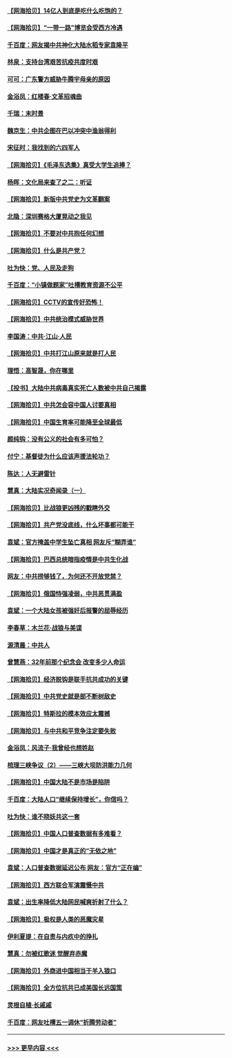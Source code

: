 #### [【网海拾贝】14亿人到底是吃什么吃饱的？](../pages/nsc993/n12974125.md?t=05260104) 
#### [【网海拾贝】“一带一路”博览会受西方冷遇](../pages/nsc993/n12971787.md?t=05260104) 
#### [千百度：网友揭中共神化大陆水稻专家袁隆平](../pages/nsc993/n12971733.md?t=05260104) 
#### [林泉：支持台湾艰苦抗疫共度时艰](../pages/nsc993/n12971350.md?t=05260104) 
#### [可可：广东警方威胁牛腾宇母亲的原因](../pages/nsc993/n12971100.md?t=05260104) 
#### [金浴凤：红楼春·文革招魂曲](../pages/nsc993/n12970354.md?t=05260104) 
#### [千瑞：末时景](../pages/nsc993/n12970337.md?t=05260104) 
#### [魏京生：中共企图在巴以冲突中渔翁得利](../pages/nsc993/n12970286.md?t=05260104) 
#### [宋征时：我找到的六四军人](../pages/nsc993/n12970213.md?t=05260104) 
#### [【网海拾贝】《毛泽东选集》真受大学生追捧？](../pages/nsc993/n12968779.md?t=05260104) 
#### [杨晖：文化局来查了之二：听证](../pages/nsc993/n12966528.md?t=05260104) 
#### [【网海拾贝】新版中共党史为文革翻案](../pages/nsc993/n12967526.md?t=05260104) 
#### [北隐：深圳赛格大厦晃动之我见](../pages/nsc993/n12967393.md?t=05260104) 
#### [【网海拾贝】不要对中共抱任何幻想](../pages/nsc993/n12965222.md?t=05260104) 
#### [【网海拾贝】什么是共产党？](../pages/nsc993/n12962781.md?t=05260104) 
#### [吐为快：党、人民及走狗](../pages/nsc993/n12962747.md?t=05260104) 
#### [千百度：“小镇做题家”吐槽教育资源不公平](../pages/nsc993/n12962705.md?t=05260104) 
#### [【网海拾贝】CCTV的宣传好恐怖！](../pages/nsc993/n12959984.md?t=05260104) 
#### [【网海拾贝】中共统治模式威胁世界](../pages/nsc993/n12957622.md?t=05260104) 
#### [李国涛：中共‧江山‧人民](../pages/nsc993/n12957502.md?t=05260104) 
#### [【网海拾贝】中共打江山原来就是打人民](../pages/nsc993/n12954345.md?t=05260104) 
#### [理悟：高智晟，你在哪里](../pages/nsc993/n12953115.md?t=05260104) 
#### [【投书】大陆中共病毒真实死亡人数被中共自己揭露](../pages/nsc993/n12953050.md?t=05260104) 
#### [【网海拾贝】中共怎会容中国人讨要真相](../pages/nsc993/n12952161.md?t=05260104) 
#### [【网海拾贝】中国生育率可能降至全球最低](../pages/nsc993/n12948793.md?t=05260104) 
#### [颜纯钩：没有公义的社会有多可怕？](../pages/nsc993/n12947626.md?t=05260104) 
#### [付宁：基督徒为什么应该声援法轮功？](../pages/nsc993/n12947233.md?t=05260104) 
#### [陈达：人无避雷针](../pages/nsc993/n12947098.md?t=05260104) 
#### [慧真：大陆实况奇闻录（一）](../pages/nsc993/n12945811.md?t=05260104) 
#### [【网海拾贝】比战狼更凶残的戳瞎外交](../pages/nsc993/n12945717.md?t=05260104) 
#### [【网海拾贝】共产党没底线，什么坏事都可能干](../pages/nsc993/n12942090.md?t=05260104) 
#### [袁斌：官方掩盖中学生坠亡真相 网友斥“糊弄谁”](../pages/nsc993/n12942029.md?t=05260104) 
#### [【网海拾贝】巴西总统暗指疫情是中共生化战](../pages/nsc993/n12938999.md?t=05260104) 
#### [网友：中共捞够钱了，为何还不开放党禁？](../pages/nsc993/n12938952.md?t=05260104) 
#### [【网海拾贝】俄国恃强凌弱，中共恶贯满盈](../pages/nsc993/n12936626.md?t=05260104) 
#### [袁斌：一个大陆女孩被强奸后报警的屈辱经历](../pages/nsc993/n12936547.md?t=05260104) 
#### [李春草：木兰花·战狼与美谍](../pages/nsc993/n12935995.md?t=05260104) 
#### [源清晨：中共人](../pages/nsc993/n12935589.md?t=05260104) 
#### [曾慧燕：32年前那个纪念会 改变多少人命运](../pages/nsc993/n12934233.md?t=05260104) 
#### [【网海拾贝】经济脱钩是联手抗共成功的关键](../pages/nsc993/n12934176.md?t=05260104) 
#### [【网海拾贝】中共党史就是部不断树敌史](../pages/nsc993/n12932844.md?t=05260104) 
#### [【网海拾贝】特斯拉的模本效应太震撼](../pages/nsc993/n12925626.md?t=05260104) 
#### [【网海拾贝】与中共和平竞争注定要失败](../pages/nsc993/n12923326.md?t=05260104) 
#### [金浴凤：风流子‧我曾经也想姓赵](../pages/nsc993/n12920911.md?t=05260104) 
#### [梳理三峡争议（2）——三峡大坝防洪能力几何](../pages/nsc993/n12920173.md?t=05260104) 
#### [【网海拾贝】中国大陆不是市场是陷阱](../pages/nsc993/n12920143.md?t=05260104) 
#### [千百度：大陆人口“继续保持增长”，你信吗？](../pages/nsc993/n12918946.md?t=05260104) 
#### [吐为快：谁不晓妖共这一套](../pages/nsc993/n12918941.md?t=05260104) 
#### [【网海拾贝】中国人口普查数据有多难看？](../pages/nsc993/n12917822.md?t=05260104) 
#### [【网海拾贝】中国才是真正的“无依之地”](../pages/nsc993/n12915845.md?t=05260104) 
#### [袁斌：人口普查数据延迟公布 网友：官方“正在编”](../pages/nsc993/n12915748.md?t=05260104) 
#### [【网海拾贝】西方联合军演震慑中共](../pages/nsc993/n12913466.md?t=05260104) 
#### [袁斌：出生率降低大陆网民喊爽折射了什么？](../pages/nsc993/n12913365.md?t=05260104) 
#### [【网海拾贝】极权是人类的恶魔灾星](../pages/nsc993/n12910697.md?t=05260104) 
#### [伊利夏提：在自责与内疚中的挣扎](../pages/nsc993/n12910493.md?t=05260104) 
#### [慧真：勿被红歌迷 觉醒弃赤魔](../pages/nsc993/n12910485.md?t=05260104) 
#### [【网海拾贝】外商进中国相当于羊入狼口](../pages/nsc993/n12908274.md?t=05260104) 
#### [【网海拾贝】全方位抗共已成美国长远国策](../pages/nsc993/n12906878.md?t=05260104) 
#### [灵根自植‧长戚戚](../pages/nsc993/n12905585.md?t=05260104) 
#### [千百度：网友吐槽五一调休“折腾劳动者”](../pages/nsc993/n12905934.md?t=05260104) 

----
#### [ >>> 更早内容 <<< ](../indexes/nsc993-earlier.md)
